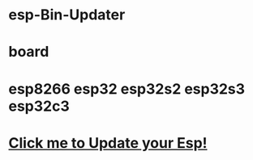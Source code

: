 # esp-Bin-Updater
# board

# esp8266 esp32 esp32s2 esp32s3 esp32c3

# [Click me to Update your Esp!](https://mugiwara-v2.github.io/esp32-s2-Bin-Updater/)

